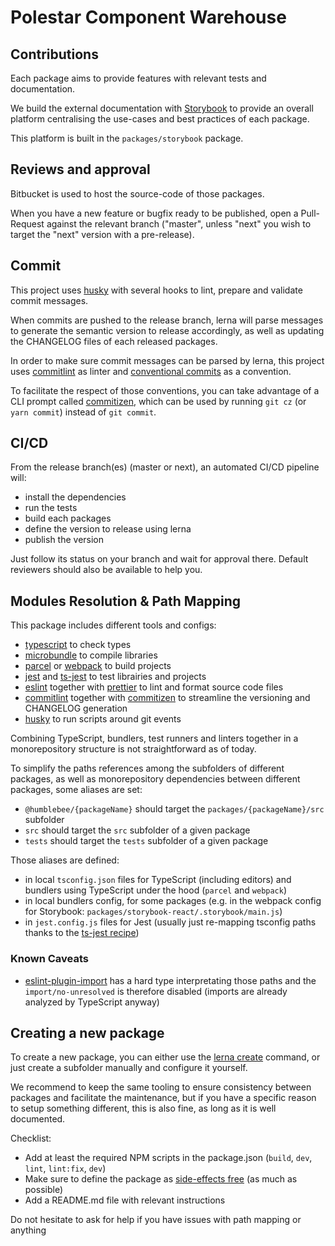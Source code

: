 # Polestar Component Warehouse

## Contributions

Each package aims to provide features with relevant tests and documentation.

We build the external documentation with [Storybook](https://storybook.js.org/) to provide
an overall platform centralising the use-cases and best practices of each package.

This platform is built in the `packages/storybook` package.

## Reviews and approval

Bitbucket is used to host the source-code of those packages.

When you have a new feature or bugfix ready to be published,
open a Pull-Request against the relevant branch
("master", unless "next" you wish to target the "next" version with a pre-release).

## Commit

This project uses [husky](https://github.com/typicode/husky) with several hooks to lint,
prepare and validate commit messages.

When commits are pushed to the release branch,
lerna will parse messages to generate the semantic version to release accordingly,
as well as updating the CHANGELOG files of each released packages.

In order to make sure commit messages can be parsed by lerna,
this project uses [commitlint](https://commitlint.js.org/) as linter and [conventional commits](https://www.conventionalcommits.org/en/) as a convention.

To facilitate the respect of those conventions, you can take advantage
of a CLI prompt called [commitizen](https://commitizen.github.io/cz-cli/),
which can be used by running `git cz` (or `yarn commit`) instead of `git commit`.

## CI/CD

From the release branch(es) (master or next), an automated CI/CD pipeline will:

- install the dependencies
- run the tests
- build each packages
- define the version to release using lerna
- publish the version

Just follow its status on your branch and wait for approval there.
Default reviewers should also be available to help you.

## Modules Resolution & Path Mapping

This package includes different tools and configs:

- [typescript](https://www.typescriptlang.org/) to check types
- [microbundle](https://github.com/developit/microbundle) to compile libraries
- [parcel](https://parceljs.org/) or [webpack](https://webpack.js.org/) to build projects
- [jest](https://jestjs.io/) and [ts-jest](https://kulshekhar.github.io/ts-jest/) to test librairies and projects
- [eslint](https://eslint.org/) together with [prettier](https://prettier.io/) to lint and format source code files
- [commitlint](https://commitlint.js.org) together with [commitizen](http://commitizen.github.io/cz-cli/) to streamline the versioning and CHANGELOG generation
- [husky](https://github.com/typicode/husky) to run scripts around git events

Combining TypeScript, bundlers, test runners and linters together in a monorepository structure is not straightforward as of today.

To simplify the paths references among the subfolders of different packages, as well as monorepository dependencies between different packages, some aliases are set:

- `@humblebee/{packageName}` should target the `packages/{packageName}/src` subfolder
- `src` should target the `src` subfolder of a given package
- `tests` should target the `tests` subfolder of a given package

Those aliases are defined:

- in local `tsconfig.json` files for TypeScript (including editors) and bundlers using TypeScript under the hood (`parcel` and `webpack`)
- in local bundlers config, for some packages (e.g. in the webpack config for Storybook: `packages/storybook-react/.storybook/main.js`)
- in `jest.config.js` files for Jest (usually just re-mapping tsconfig paths thanks to the [ts-jest recipe](https://kulshekhar.github.io/ts-jest/user/config/#paths-mapping))

### Known Caveats

- [eslint-plugin-import](https://github.com/benmosher/eslint-plugin-import) has a hard type interpretating those paths
  and the `import/no-unresolved` is therefore disabled (imports are already analyzed by TypeScript anyway)

## Creating a new package

To create a new package, you can either use the [lerna create](https://github.com/lerna/lerna/tree/master/commands/create#readme) command,
or just create a subfolder manually and configure it yourself.

We recommend to keep the same tooling to ensure consistency between packages and facilitate the maintenance,
but if you have a specific reason to setup something different,
this is also fine, as long as it is well documented.

Checklist:

- Add at least the required NPM scripts in the package.json (`build`, `dev`, `lint`, `lint:fix`, `dev`)
- Make sure to define the package as [side-effects free](https://webpack.js.org/guides/tree-shaking/) (as much as possible)
- Add a README.md file with relevant instructions

Do not hesitate to ask for help if you have issues with path mapping or anything
